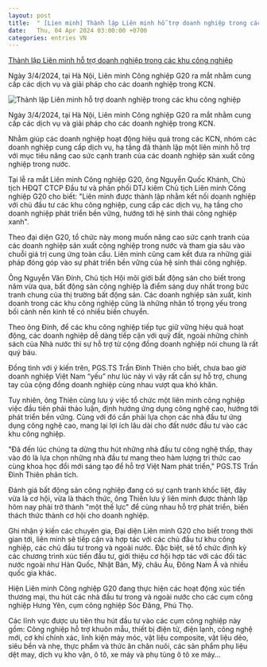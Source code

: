 ```yaml
---
layout: post
title:  " [Lien minh] Thành lập Liên minh hỗ trợ doanh nghiệp trong các khu công nghiệp"
date:   Thu, 04 Apr 2024 03:00:00 +0700
categories: entries VN
---
```

[Thành lập Liên minh hỗ trợ doanh nghiệp trong các khu công nghiệp](https://mekongasean.vn/thanh-lap-lien-minh-ho-tro-doanh-nghiep-trong-cac-khu-cong-nghiep-post33336.html)

Ngày 3/4/2024, tại Hà Nội, Liên minh Công nghiệp G20 ra mắt nhằm cung cấp các dịch vụ và giải pháp cho các doanh nghiệp trong KCN.

![Thành lập Liên minh hỗ trợ doanh nghiệp trong các khu công nghiệp](https://image.mekongasean.vn/1200x630/Uploaded/2024/bpiwvoiv/2024_04_03/hieuunganhcom-660d77b5ec1b8-6438.png)

Ngày 3/4/2024, tại Hà Nội, Liên minh Công nghiệp G20 ra mắt nhằm cung cấp các dịch vụ và giải pháp cho các doanh nghiệp trong KCN.

Nhằm giúp các doanh nghiệp hoạt động hiệu quả trong các KCN, nhóm các doanh nghiệp cung cấp dịch vụ, hạ tầng đã thành lập một liên minh hỗ trợ với mục tiêu nâng cao sức cạnh tranh của các doanh nghiệp sản xuất công nghiệp trong nước.

Tại lễ ra mắt Liên minh Công nghiệp G20, ông Nguyễn Quốc Khánh, Chủ tịch HĐQT CTCP Đầu tư và phân phối DTJ kiêm Chủ tịch Liên minh Công nghiệp G20 cho biết: "Liên minh được thành lập nhằm kết nối doanh nghiệp với chủ đầu tư các khu công nghiệp, cung cấp các dịch vụ, hạ tầng cho doanh nghiệp phát triển bền vững, hướng tới hệ sinh thái công nghiệp xanh".

Theo đại diện G20, tổ chức này mong muốn nâng cao sức cạnh tranh của các doanh nghiệp sản xuất công nghiệp trong nước và tham gia sâu vào chuỗi giá trị cung ứng toàn cầu. Liên minh cũng cam kết đưa ra những giải pháp đóng góp vào sự phát triển bền vững của hệ sinh thái công nghiệp.

Ông Nguyễn Văn Đính, Chủ tịch Hội môi giới bất động sản cho biết trong năm vừa qua, bất động sản công nghiệp là điểm sáng duy nhất trong bức tranh chung của thị trường bất động sản. Các doanh nghiệp sản xuất, kinh doanh trong các khu công nghiệp cũng là những nhân tố trọng yếu trong bối cảnh nền kinh tế có nhiều biến chuyển.

Theo ông Đính, để các khu công nghiệp tiếp tục giữ vững hiệu quả hoạt động, các doanh nghiệp dễ dàng tiếp cận với quỹ đất, ngoài những chính sách của Nhà nước thì sự hỗ trợ từ cộng đồng doanh nghiệp nói chung là rất quý báu.

Đồng tình với ý kiến trên, PGS.TS Trần Đình Thiên cho biết, chưa bao giờ doanh nghiệp Việt Nam “yếu” như lúc này vì vậy rất cần sự hỗ trợ, chung tay của cộng đồng doanh nghiệp cùng nhau vượt qua khó khăn.

Tuy nhiên, ông Thiên cũng lưu ý việc tổ chức một liên minh công nghiệp việc đầu tiên phải thảo luận, định hướng ứng dụng công nghệ cao, hướng tới phát triển bền vững. Cùng với đó cần phải lựa chọn các nhà đầu tư ứng dụng công nghệ cao, mang lại lợi ích lâu dài cho đất nước đầu tư vào các khu công nghiệp.

"Đã đến lúc chúng ta dừng thu hút những nhà đầu tư công nghệ thấp, thay vào đó là lựa chọn những nhà đầu tư mang theo hàm lượng tri thức cao cùng khoa học đổi mới sáng tạo để hỗ trợ Việt Nam phát triển," PGS.TS Trần Đình Thiên phân tích.

Đánh giá bất động sản công nghiệp đang có sự cạnh tranh khốc liệt, đây vừa là cơ hội, vừa là thách thức, ông Thiên lưu ý liên minh được thành lập hôm nay phải trở thành "một thế lực" để cùng nhau hỗ trợ phát triển, biến thách thức thành cơ hội cho doanh nghiệp.

Ghi nhận ý kiến các chuyên gia, Đại diện Liên minh G20 cho biết trong thời gian tới, liên minh sẽ tiếp cận và hợp tác với các chủ đầu tư khu công nghiệp, các chủ đầu tư trong và ngoài nước. Đặc biệt, sẽ tổ chức định kỳ các chương trình xúc tiến đầu tư, giới thiệu cơ hội hợp tác với các đối tác nước ngoài như Hàn Quốc, Nhật Bản, Mỹ, châu Âu, Đông Nam Á và nhiều quốc gia khác.

Hiện Liên minh Công nghiệp G20 đang thực hiện các hoạt động xúc tiến thương mại, thu hút các nhà đầu tư trong và ngoài nước cho các cụm công nghiệp Hưng Yên, cụm công nghiệp Sóc Đăng, Phú Thọ.

Các lĩnh vực được ưu tiên thu hút đầu tư vào các cụm công nghiệp này gồm: Công nghiệp hỗ trợ khuôn mẫu, thiết bị điện tử, điện lạnh, công nghệ mới, cơ khí chính xác, linh kiện máy móc, vật liệu composite, vật liệu dẻo, siêu bền và nhẹ, thực phẩm và thức ăn chăn nuôi, các sản phẩm phụ liệu dệt may, dịch vụ kho vận, ô tô, xe máy và phụ tùng ô tô xe máy…

